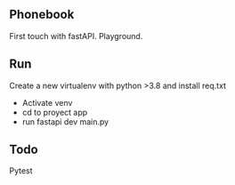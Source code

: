 ## Phonebook

First touch with fastAPI. Playground.

## Run

Create a new virtualenv with python >3.8 and install req.txt

* Activate venv
* cd to proyect app
* run fastapi dev main.py

## Todo

Pytest